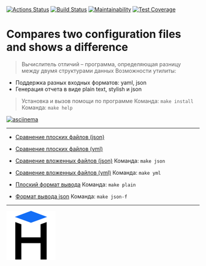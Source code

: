 [![Actions Status](https://github.com/NikoKrauche/frontend-project-46/workflows/hexlet-check/badge.svg)](https://github.com/NikoKrauche/frontend-project-46/actions)
[![Build Status](https://github.com/NikoKrauche/frontend-project-46/actions/workflows/checks.yml/badge.svg)](https://github.com/NikoKrauche/frontend-project-46/actions/workflows/checks.yml)
[![Maintainability](https://api.codeclimate.com/v1/badges/2553f751350c248f03bb/maintainability)](https://codeclimate.com/github/NikoKrauche/frontend-project-46/maintainability)
[![Test Coverage](https://api.codeclimate.com/v1/badges/2553f751350c248f03bb/test_coverage)](https://codeclimate.com/github/NikoKrauche/frontend-project-46/test_coverage)

# Compares two configuration files and shows a difference

> Вычислитель отличий – программа, определяющая разницу между двумя структурами данных
Возможности утилиты:
* Поддержка разных входных форматов: yaml, json
* Генерация отчета в виде plain text, stylish и json

> Установка и вызов помощи по программе
 Команда: ```make install```
 Команда: ```make help```

[![asciinema](https://gravatar.com/avatar/0b5be33f3e4e1f683cacfe572991cdd8?s=128&d=retro)](https://asciinema.org/~NikoKrauch)
***
* [Сравнение плоских файлов (json)](https://asciinema.org/a/xY7S6y1VeWCNlBNAFhkNxtImy)

* [Сравнение плоских файлов (yml)](https://asciinema.org/a/KbvtKp79T2NMqgRIDAuOVYFZQ)

* [Сравнение вложенных файлов (json)](https://asciinema.org/a/MIjWfkBtfH3iJjZMwjMrPHIFD)
 Команда: ```make json```

* [Сравнение вложенных файлов (yml)](https://asciinema.org/a/ckmWR7UTf0veYMeVqGKHiSohY)
 Команда: ```make yml```

* [Плоский формат вывода](https://asciinema.org/a/jVA9yASSX58vOqrcLJz0uOMCZ)
 Команда: ```make plain```

* [Формат вывода json](https://asciinema.org/a/M8Ulc3J2e0s1MqS6VMOLZzT8R)
 Команда: ```make json-f```

***
  [![Hexlet Ltd. logo](https://raw.githubusercontent.com/Hexlet/assets/master/images/hexlet_logo128.png)](https://ru.hexlet.io/u/nikokrauch)
